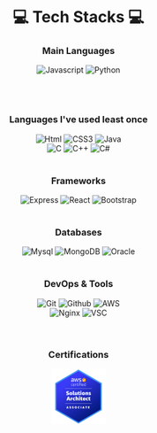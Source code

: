 <div align="center">

  # 💻 Tech Stacks 💻 <br/>
  
  ### Main Languages
  
  <img alt="Javascript" src="https://img.shields.io/badge/Javascript-ffb13b?style=for-the-badge&logo=javascript&logoColor=white"/>
  <img alt="Python" src="https://img.shields.io/badge/Python-3766AB?style=for-the-badge&logo=Python&logoColor=white"/>
  
  <br/><br/>
  
  ### Languages I've used least once
  
  <img alt="Html" src ="https://img.shields.io/badge/HTML-E34F26.svg?&style=for-the-badge&logo=HTML5&logoColor=white"/>
  <img alt="CSS3" src ="https://img.shields.io/badge/CSS3-FF9933.svg?&style=for-the-badge&logo=CSS3&logoColor=white"/>
  <img alt="Java" src="https://img.shields.io/badge/Java-007396?style=for-the-badge&logo=Java&logoColor=white"/><br/>
  <img alt="C" src="https://img.shields.io/badge/C-A8B9CC.svg?&style=for-the-badge&logo=C&logoColor=grey"/>
  <img alt="C++" src ="https://img.shields.io/badge/C++-00599C.svg?&style=for-the-badge&logo=C%2B%2B&logoColor=white"/>
  <img alt="C#" src="https://img.shields.io/badge/Csharp-239120.svg?&style=for-the-badge&logo=Csharp&logoColor=white"/>
  <br/><br/>
  
  ### Frameworks
  
  <img alt="Express" src="https://img.shields.io/badge/Express-000000?style=for-the-badge&logo=Express&logoColor=white"/>
  <img alt="React" src="https://img.shields.io/badge/React-61DAFB?style=for-the-badge&logo=React&logoColor=black"/>
  <img alt="Bootstrap" src="https://img.shields.io/badge/bootstrap-7952B3?style=for-the-badge&logo=bootstrap&logoColor=white">
  <br/><br/>
  
  ### Databases
  
  <img alt="Mysql" src="https://img.shields.io/badge/Mysql-E6B91E?style=for-the-badge&logo=MySql&logoColor=white"/>
  <img alt="MongoDB" src="https://img.shields.io/badge/MongoDB-47A248?style=for-the-badge&logo=MongoDB&logoColor=white"/>
  <img alt="Oracle" src="https://img.shields.io/badge/oracle-F80000?style=for-the-badge&logo=oracle&logoColor=white"/>
  <br/><br/>
  
  ### DevOps & Tools
  
  <img alt="Git" src ="https://img.shields.io/badge/Git-F05032.svg?&style=for-the-badge&logo=Git&logoColor=white"/>
  <img alt="Github" src ="https://img.shields.io/badge/Github-181717.svg?&style=for-the-badge&logo=Github&logoColor=white"/>
  <img alt="AWS" src="https://img.shields.io/badge/AWS-232F3E?style=for-the-badge&logo=AmazonAWS&logoColor=white"/><br/>
  <img alt="Nginx" src ="https://img.shields.io/badge/Nginx-009639.svg?&style=for-the-badge&logo=Nginx&logoColor=white"/>
  <img alt="VSC" src ="https://img.shields.io/badge/VSC-007ACC.svg?&style=for-the-badge&logo=VisualStudioCode&logoColor=white"/><br/>
  <br/><br/>
  
  ### Certifications
  
  <a href="https://www.credly.com/badges/9c233e40-84d8-46b9-8b3b-a81de9818eb0/public_url">
    <img src="./aws-certified-solutions-architect-associate.png" width="100" height="100"/>
  <a/>
  <br/<br/>

</div>
